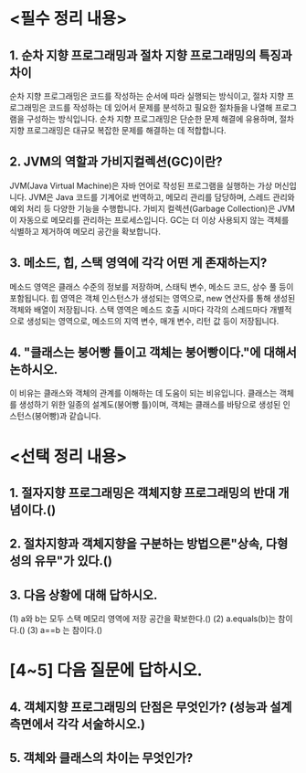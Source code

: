 # <필수 정리 내용>
## 1. 순차 지향 프로그래밍과 절차 지향 프로그래밍의 특징과 차이
순차 지향 프로그래밍은 코드를 작성하는 순서에 따라 실행되는 방식이고, 절차 지향 프로그래밍은 코드를 작성하는 데 있어서 문제를 분석하고 필요한 절차들을 나열해 프로그램을 구성하는 방식입니다.
순차 지향 프로그래밍은 단순한 문제 해결에 유용하며, 절차 지향 프로그래밍은 대규모 복잡한 문제를 해결하는 데 적합합니다.

## 2. JVM의 역할과 가비지컬렉션(GC)이란?
JVM(Java Virtual Machine)은 자바 언어로 작성된 프로그램을 실행하는 가상 머신입니다.
JVM은 Java 코드를 기계어로 번역하고, 메모리 관리를 담당하며, 스레드 관리와 예외 처리 등 다양한 기능을 수행합니다.
가비지 컬렉션(Garbage Collection)은 JVM이 자동으로 메모리를 관리하는 프로세스입니다.
GC는 더 이상 사용되지 않는 객체를 식별하고 제거하여 메모리 공간을 확보합니다.

## 3. 메소드, 힙, 스택 영역에 각각 어떤 게 존재하는지?
메소드 영역은 클래스 수준의 정보를 저장하며, 스태틱 변수, 메소드 코드, 상수 풀 등이 포함됩니다.
힙 영역은 객체 인스턴스가 생성되는 영역으로, new 연산자를 통해 생성된 객체와 배열이 저장됩니다.
스택 영역은 메소드 호출 시마다 각각의 스레드마다 개별적으로 생성되는 영역으로, 메소드의 지역 변수, 매개 변수, 리턴 값 등이 저장됩니다.

## 4. "클래스는 붕어빵 틀이고 객체는 붕어빵이다."에 대해서 논하시오.
이 비유는 클래스와 객체의 관계를 이해하는 데 도움이 되는 비유입니다.
클래스는 객체를 생성하기 위한 일종의 설계도(붕어빵 틀)이며, 객체는 클래스를 바탕으로 생성된 인스턴스(붕어빵)과 같습니다.

# <선택 정리 내용>
## 1. 절자지향 프로그래밍은 객체지향 프로그래밍의 반대 개념이다.()

## 2. 절차지향과 객체지향을 구분하는 방법으론"상속, 다형성의 유무"가 있다.()

## 3. 다음 상황에 대해 답하시오.



(1) a와 b는 모두 스택 메모리 영역에 저장 공간을 확보한다.()
(2) a.equals(b)는 참이다.()
(3) a==b 는 참이다.()

# [4~5] 다음 질문에 답하시오.
## 4. 객체지향 프로그래밍의 단점은 무엇인가? (성능과 설계 측면에서 각각 서술하시오.)

## 5. 객체와 클래스의 차이는 무엇인가?